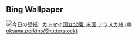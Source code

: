 ## Bing Wallpaper
![](https://www.bing.com/th?id=OHR.GrizzlyFalls_JA-JP3634717781_UHD.jpg&w=1000)今日の壁紙: &nbsp;[カトマイ国立公園, 米国 アラスカ州 (© oksana.perkins/Shutterstock)](https://www.bing.com/th?id=OHR.GrizzlyFalls_JA-JP3634717781_UHD.jpg)
<br><br/>
